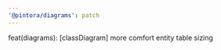 ```yaml
---
'@pintora/diagrams': patch
---
```


feat(diagrams): [classDiagram] more comfort entity table sizing
